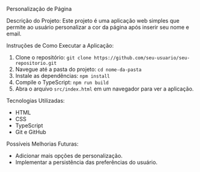 Personalização de Página

 Descrição do Projeto:
Este projeto é uma aplicação web simples que permite ao usuário personalizar a cor da página após inserir seu nome e email.

 Instruções de Como Executar a Aplicação:
1. Clone o repositório: `git clone https://github.com/seu-usuario/seu-repositorio.git`
2. Navegue até a pasta do projeto: `cd nome-da-pasta`
3. Instale as dependências: `npm install`
4. Compile o TypeScript: `npm run build`
5. Abra o arquivo `src/index.html` em um navegador para ver a aplicação.

 Tecnologias Utilizadas:
- HTML
- CSS
- TypeScript
- Git e GitHub

 Possíveis Melhorias Futuras:
- Adicionar mais opções de personalização.
- Implementar a persistência das preferências do usuário.
